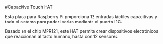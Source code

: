 <!--
---
name: Capacitive Touch HAT
class: board
type: touch
formfactor: HAT
manufacturer: Adafruit
description: Create electronics that can react to human touch with up to 12 individual sensors
url: https://www.adafruit.com/products/2340
github: https://github.com/adafruit/Adafruit_Python_MPR121
buy: https://www.adafruit.com/products/2340
image: 'adafruit-cap-mpr121.png'
pincount: 40
eeprom: yes
power:
  '1':
ground:
  '6':
pin:
  '3':
    mode: i2c
  '5':
    mode: i2c
i2c:
  '0x5A':
    name: Cap Touch
    device: mpr121
install:
  'devices':
    - 'i2c'
  'apt':
    - 'python-smbus'
    - 'python3-smbus'
    - 'python-dev'
    - 'python3-dev'
-->
#Capacitive Touch HAT

Esta placa para Raspberry Pi proporciona 12 entradas táctiles capacitivas y todo el sistema para poder leerlas mediante el puerto I2C.

Basado en el chip MPR121, este HAT permite crear dispositivos electrónicos que reaccionan al tacto humano, hasta con 12 sensores.
